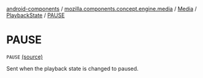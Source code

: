 [android-components](../../../index.md) / [mozilla.components.concept.engine.media](../../index.md) / [Media](../index.md) / [PlaybackState](index.md) / [PAUSE](./-p-a-u-s-e.md)

# PAUSE

`PAUSE` [(source)](https://github.com/mozilla-mobile/android-components/blob/master/components/concept/engine/src/main/java/mozilla/components/concept/engine/media/Media.kt#L128)

Sent when the playback state is changed to paused.

